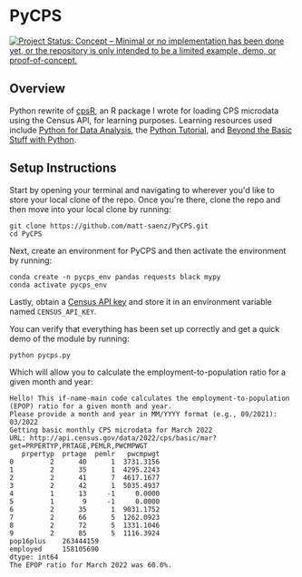 # PyCPS

[![Project Status: Concept – Minimal or no implementation has been done yet, or the repository is only intended to be a limited example, demo, or proof-of-concept.](https://www.repostatus.org/badges/latest/concept.svg)](https://www.repostatus.org/#concept)

## Overview

Python rewrite of [cpsR](https://github.com/matt-saenz/cpsR), an R package I wrote for loading CPS microdata using the Census API, for learning purposes. Learning resources used include [Python for Data Analysis](https://www.oreilly.com/library/view/python-for-data/9781491957653/), the [Python Tutorial](https://docs.python.org/3.9/tutorial/index.html), and [Beyond the Basic Stuff with Python](https://nostarch.com/beyond-basic-stuff-python).

## Setup Instructions

Start by opening your terminal and navigating to wherever you'd like to store your local clone of the repo. Once you're there, clone the repo and then move into your local clone by running:

```
git clone https://github.com/matt-saenz/PyCPS.git
cd PyCPS
```

Next, create an environment for PyCPS and then activate the environment by running:

```
conda create -n pycps_env pandas requests black mypy
conda activate pycps_env
```

Lastly, obtain a [Census API key](https://api.census.gov/data/key_signup.html) and store it in an environment variable named `CENSUS_API_KEY`.

You can verify that everything has been set up correctly and get a quick demo of the module by running:

```
python pycps.py
```

Which will allow you to calculate the employment-to-population ratio for a given month and year:

```
Hello! This if-name-main code calculates the employment-to-population (EPOP) ratio for a given month and year.
Please provide a month and year in MM/YYYY format (e.g., 09/2021): 03/2022
Getting basic monthly CPS microdata for March 2022
URL: http://api.census.gov/data/2022/cps/basic/mar?get=PRPERTYP,PRTAGE,PEMLR,PWCMPWGT
   prpertyp  prtage  pemlr   pwcmpwgt
0         2      40      1  3731.3156
1         2      35      1  4295.2243
2         2      41      7  4617.1677
3         2      42      1  5035.4937
4         1      13     -1     0.0000
5         1       9     -1     0.0000
6         2      35      1  9031.1752
7         2      66      5  1262.0923
8         2      72      5  1331.1046
9         2      85      5  1116.3924
pop16plus    263444159
employed     158105690
dtype: int64
The EPOP ratio for March 2022 was 60.0%.
```
